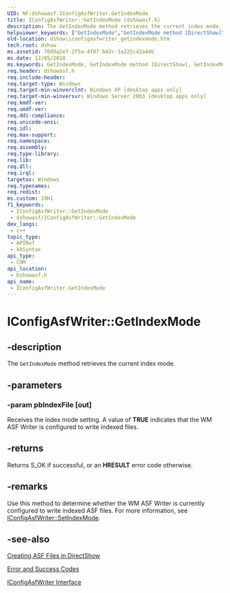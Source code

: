 ```yaml
---
UID: NF:dshowasf.IConfigAsfWriter.GetIndexMode
title: IConfigAsfWriter::GetIndexMode (dshowasf.h)
description: The GetIndexMode method retrieves the current index mode.
helpviewer_keywords: ["GetIndexMode","GetIndexMode method [DirectShow]","GetIndexMode method [DirectShow]","IConfigAsfWriter interface","IConfigAsfWriter interface [DirectShow]","GetIndexMode method","IConfigAsfWriter.GetIndexMode","IConfigAsfWriter::GetIndexMode","IConfigAsfWriterGetIndexMode","dshow.iconfigasfwriter_getindexmode","dshowasf/IConfigAsfWriter::GetIndexMode"]
old-location: dshow\iconfigasfwriter_getindexmode.htm
tech.root: dshow
ms.assetid: 70d9a2e7-2f5a-4f87-b42c-3a225c42a44b
ms.date: 12/05/2018
ms.keywords: GetIndexMode, GetIndexMode method [DirectShow], GetIndexMode method [DirectShow],IConfigAsfWriter interface, IConfigAsfWriter interface [DirectShow],GetIndexMode method, IConfigAsfWriter.GetIndexMode, IConfigAsfWriter::GetIndexMode, IConfigAsfWriterGetIndexMode, dshow.iconfigasfwriter_getindexmode, dshowasf/IConfigAsfWriter::GetIndexMode
req.header: dshowasf.h
req.include-header: 
req.target-type: Windows
req.target-min-winverclnt: Windows XP [desktop apps only]
req.target-min-winversvr: Windows Server 2003 [desktop apps only]
req.kmdf-ver: 
req.umdf-ver: 
req.ddi-compliance: 
req.unicode-ansi: 
req.idl: 
req.max-support: 
req.namespace: 
req.assembly: 
req.type-library: 
req.lib: 
req.dll: 
req.irql: 
targetos: Windows
req.typenames: 
req.redist: 
ms.custom: 19H1
f1_keywords:
 - IConfigAsfWriter::GetIndexMode
 - dshowasf/IConfigAsfWriter::GetIndexMode
dev_langs:
 - c++
topic_type:
 - APIRef
 - kbSyntax
api_type:
 - COM
api_location:
 - Dshowasf.h
api_name:
 - IConfigAsfWriter.GetIndexMode
---
```


# IConfigAsfWriter::GetIndexMode


## -description

The <code>GetIndexMode</code> method retrieves the current index mode.

## -parameters

### -param pbIndexFile [out]

Receives the index mode setting. A value of <b>TRUE</b> indicates that the WM ASF Writer is configured to write indexed files.

## -returns

Returns S_OK if successful, or an <b>HRESULT</b> error code otherwise.

## -remarks

Use this method to determine whether the WM ASF Writer is currently configured to write indexed ASF files. For more information, see <a href="/windows/desktop/api/dshowasf/nf-dshowasf-iconfigasfwriter-setindexmode">IConfigAsfWriter::SetIndexMode</a>.

## -see-also

<a href="/windows/desktop/DirectShow/creating-asf-files-in-directshow">Creating ASF Files in DirectShow</a>



<a href="/windows/desktop/DirectShow/error-and-success-codes">Error and Success Codes</a>



<a href="/windows/desktop/api/dshowasf/nn-dshowasf-iconfigasfwriter">IConfigAsfWriter Interface</a>